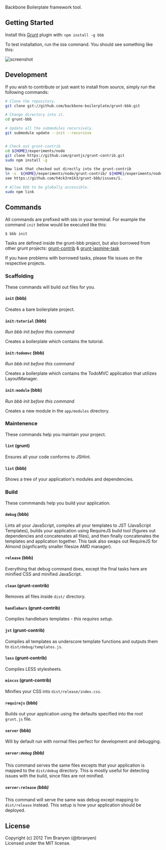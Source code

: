 Backbone Boilerplate framework tool.

## Getting Started ##

Install this [Grunt](https://github.com/cowboy/grunt) plugin with:
`npm install -g bbb`

To test installation, run the `bbb` command.  You should see something like
this:

![screenshot](https://github.com/backbone-boilerplate/grunt-bbb/raw/assets/screenshot.png)

## Development ##

If you wish to contribute or just want to install from source, simply run the
following commands:

``` bash
# Clone the repository.
git clone git://github.com/backbone-boilerplate/grunt-bbb.git

# Change directory into it.
cd grunt-bbb

# Update all the submodules recursively.
git submodule update --init --recursive


# Check out grunt-contrib 
cd ${HOME}/experiments/node 
git clone https://github.com/gruntjs/grunt-contrib.git
sudo npm install -g 

Now link that checked out directly into the grunt-contrib
ln -s  ${HOME}/experiments/node/grunt-contrib/ ${HOME}/experiments/node/grunt-bbb/node_modules/grunt-contrib
see https://github.com/h4ck3rm1k3/grunt-bbb/issues/1.

# Allow bbb to be globally accessible.
sudo npm link
```

## Commands ##

All commands are prefixed with `bbb` in your terminal.  For example the command
`init` below would be executed like this:

``` bash
$ bbb init
```

Tasks are defined inside the grunt-bbb project, but also borrowed from other
grunt projects: [grunt-contrib](https://github.com/gruntjs/grunt-contrib) &
[grunt-jasmine-task](https://github.com/creynders/grunt-jasmine-task)

If you have problems with borrowed tasks, please file issues on the respective
projects.

### Scaffolding ###

These commands will build out files for you.

#### `init` (bbb) ####

Creates a bare boilerplate project.

#### `init:tutorial` (bbb) ####

*Run bbb init before this command*

Creates a boilerplate which contains the tutorial.

#### `init:todomvc` (bbb) ####

*Run bbb init before this command*

Creates a boilerplate which contains the TodoMVC application that utilizes
LayoutManager.

#### `init:module` (bbb) ####

*Run bbb init before this command*

Creates a new module in the `app/modules` directory.

### Maintenence ###

These commands help you maintain your project.

#### `lint` (grunt) ####

Ensures all your code conforms to JSHint.

#### `list` (bbb) ####

Shows a tree of your application's modules and dependencies.

### Build ###

These commmands help you build your application.

#### `debug` (bbb) ####

Lints all your JavaScript, compiles all your templates to JST (JavaScript
Templates), builds your application using RequireJS build tool (figures out
dependencies and concatenates all files), and then finally concatenates the
templates and application together.  This task also swaps out RequireJS for
Almond (signficantly smaller filesize AMD manager).

#### `release` (bbb) ####

Everything that debug command does, except the final tasks here are minified
CSS and minified JavaScript.

#### `clean` (grunt-contrib) ####

Removes all files inside `dist/` directory.

#### `handlebars` (grunt-contrib) ####

Compiles handlebars templates - *this requires setup*.

#### `jst` (grunt-contrib) ####

Compiles all templates as underscore template functions and outputs them to
`dist/debug/templates.js`.

#### `less` (grunt-contrib) ####

Compiles LESS stylesheets.

#### `mincss` (grunt-contrib) ####

Minifies your CSS into `dist/release/index.css`.

#### `requirejs` (bbb) ####

Builds out your application using the defaults specified into the root
`grunt.js` file.

#### `server` (bbb) ####

Will by default run with normal files perfect for development and debugging.

##### `server:debug` (bbb) #####

This command serves the same files excepts that your application is mapped to
the `dist/debug` directory. This is mostly useful for detecting issues with the
build, since files are not minified.

##### `server:release` (bbb) #####

This command will serve the same was debug except mapping to `dist/release`
instead. This setup is how your application should be deployed.

## License
Copyright (c) 2012 Tim Branyen (@tbranyen)  
Licensed under the MIT license.
